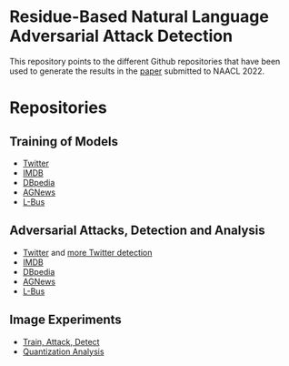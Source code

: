 # Residue-Based Natural Language Adversarial Attack Detection

This repository points to the different Github repositories that have been used to generate the results in the [paper](https://openreview.net/forum?id=rExzp-mGBZ5&referrer=[the%20profile%20of%20Vyas%20Raina](/profile?id=~Vyas_Raina1)) submitted to NAACL 2022.

# Repositories

## Training of Models

- [Twitter](https://github.com/rainavyas/EmotionClassifier)
- [IMDB](https://github.com/rainavyas/IMDB_Sentiment_Classification)
- [DBpedia](https://github.com/rainavyas/DBpediaClassification)
- [AGNews](https://github.com/rainavyas/AGNewsClassification)
- [L-Bus](https://github.com/rainavyas/SLA_Text_pretrained)


## Adversarial Attacks, Detection and Analysis

- [Twitter](https://github.com/rainavyas/AdvAttackEmotionClassifier) and [more Twitter detection](https://github.com/rainavyas/TwitterAdvDetection)
- [IMDB](https://github.com/rainavyas/Saliency_NLP_Substitute_Attack)
- [DBpedia](https://github.com/rainavyas/DBpediaAttackDetect)
- [AGNews](https://github.com/rainavyas/AGNewsAttackDetect)
- [L-Bus](https://github.com/rainavyas/SLA_NLP_attack_analysis)

## Image Experiments

- [Train, Attack, Detect](https://colab.research.google.com/drive/1uyqXfmKhX0t3E_c7E05Pwp_bkxJes7i3?usp=sharing)
- [Quantization Analysis](https://github.com/rainavyas/QuantizeTrainCIFAR)


